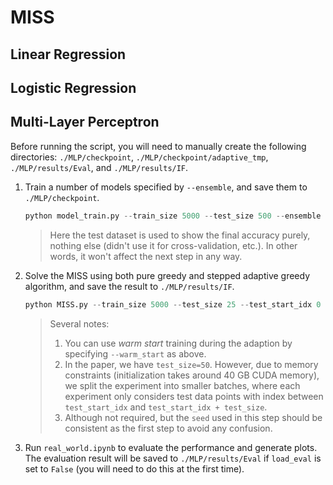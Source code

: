 # MISS

## Linear Regression

## Logistic Regression

## Multi-Layer Perceptron

Before running the script, you will need to manually create the following directories: `./MLP/checkpoint`, `./MLP/checkpoint/adaptive_tmp`, `./MLP/results/Eval`, and `./MLP/results/IF`.

1. Train a number of models specified by `--ensemble`, and save them to `./MLP/checkpoint`.
	```python
	python model_train.py --train_size 5000 --test_size 500 --ensemble 5 --seed 0
	```
	>Here the test dataset is used to show the final accuracy purely, nothing else (didn't use it for cross-validation, etc.). In other words, it won't affect the next step in any way.
2. Solve the MISS using both pure greedy and stepped adaptive greedy algorithm, and save the result to `./MLP/results/IF`.
	```python
	python MISS.py --train_size 5000 --test_size 25 --test_start_idx 0 --ensemble 5 --seed 0 --k 50 --step 5 --warm_start
	```
	>Several notes:
	>1. You can use *warm start* training during the adaption by specifying `--warm_start` as above.
	>2. In the paper, we have `test_size=50`. However, due to memory constraints (initialization takes around 40 GB CUDA memory), we split the experiment into smaller batches, where each experiment only considers test data points with index between `test_start_idx` and `test_start_idx + test_size`.
	>3. Although not required, but the `seed` used in this step should be consistent as the first step to avoid any confusion.
3. Run `real_world.ipynb` to evaluate the performance and generate plots. The evaluation result will be saved to `./MLP/results/Eval` if `load_eval` is set to `False` (you will need to do this at the first time).